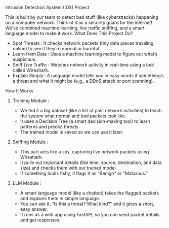 
Intrusion Detection System (IDS) Project

This is  built by our team to detect bad stuff (like cyberattacks) happening on a computer network. Think of it as a security guard for the internet! We’ve combined machine learning, live traffic sniffing, and a smart language model to make it work. 
What Does This Project Do?
- Spot Threats : It checks network packets (tiny data pieces traveling online) to see if they’re normal or harmful.
- Learn from Data : Uses a machine learning model to figure out what’s suspicious.
- Sniff Live Traffic : Watches network activity in real-time using a tool called Wireshark.
- Explain Simply : A language model tells you in easy words if something’s a threat and what it might be (e.g., a DDoS attack or port scanning).

How It Works
1. Training Module : 
   - We fed it a big dataset (like a list of past network activities) to teach the system what normal and bad packets look like.
   - It uses a Decision Tree (a smart decision-making tool) to learn patterns and predict threats.
   - The trained model is saved so we can use it later.

2. Sniffing Module :
   - This part acts like a spy, capturing live network packets using Wireshark.
   - It pulls out important details (like time, source, destination, and data size) and checks them with our trained model.
   - If something looks fishy, it flags it as "Benign" or "Malicious."

3. LLM Module :
   - A smart language model (like a chatbot) takes the flagged packets and explains them in simple language.
   - You can ask it, “Is this a threat? What kind?” and it gives a short, easy answer.
   - It runs as a web app using FastAPI, so you can send packet details and get responses.



